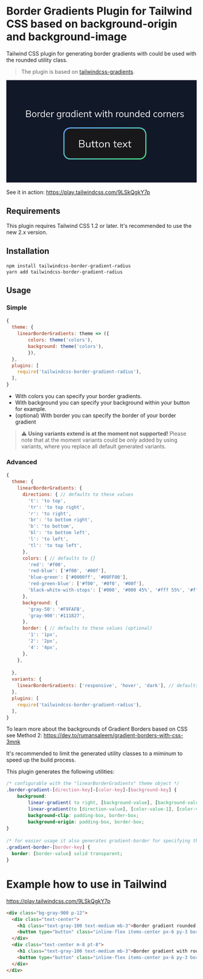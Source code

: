 # Border Gradients Plugin for Tailwind CSS based on background-origin and background-image  

Tailwind CSS plugin for generating border gradients with could be used with the rounded utility class.

> The plugin is based on [tailwindcss-gradients](https://github.com/benface/tailwindcss-gradients).


![BorderGradientRounded](./img/border-gradient-rounded.png)

See it in action: https://play.tailwindcss.com/9LSkQgkY7p
## Requirements

This plugin requires Tailwind CSS 1.2 or later. It's recommended to use the new 2.x version. 

## Installation 
```
npm install tailwindcss-border-gradient-radius
yarn add tailwindcss-border-gradient-radius
```
## Usage

### Simple

```js
{
  theme: {
    linearBorderGradients: theme => ({
        colors: theme('colors'),
        background: theme('colors'),
        }),
  },
  plugins: [
    require('tailwindcss-border-gradient-radius'),
  ],
}
```

- With colors you can specify your border gradients.
- With background you can specify your background within your button for example.
- (optional) With border you can specify the border of your border gradient

> :warning: **Using variants extend is at the moment not supported!** Please note that at the moment variants could be *only* added by using variants, where you replace all default generated variants. 


### Advanced

```js
{
  theme: {
    linearBorderGradients: {
      directions: { // defaults to these values
        't': 'to top',
        'tr': 'to top right',
        'r': 'to right',
        'br': 'to bottom right',
        'b': 'to bottom',
        'bl': 'to bottom left',
        'l': 'to left',
        'tl': 'to top left',
      },
      colors: { // defaults to {}
        'red': '#f00',
        'red-blue': ['#f00', '#00f'],
        'blue-green': ['#0000ff', '#00FF00'],
        'red-green-blue': ['#f00', '#0f0', '#00f'],
        'black-white-with-stops': ['#000', '#000 45%', '#fff 55%', '#fff'],
      },
      background: {
        'gray-50': '#F9FAFB',
        'gray-900':'#111827',
      },
      border: { // defaults to these values (optional)
        '1': '1px',
        '2': '2px',
        '4': '4px',
      },
    },

  },
  variants: {
    linearBorderGradients: ['responsive', 'hover', 'dark'], // defaults to ['responsive']
  },
  plugins: [
    require('tailwindcss-border-gradient-radius'),
  ],
}
```

To learn more about the backgrounds of Gradient Borders based on CSS see Method 2: https://dev.to/rumansaleem/gradient-borders-with-css-3mnk


It's recommended to limit the generated utility classes to a miminum to speed up the build process. 


This plugin generates the following utilities:

```css
/* configurable with the "linearBorderGradients" theme object */
.border-gradient-[direction-key]-[color-key]-[background-key] {
    background: 
        linear-gradient( to right, [background-value], [background-value] ), 
        linear-gradient(to [direction-value], [color-value-1], [color-value2], [color-value-n]);
        background-clip: padding-box, border-box;
        background-origin: padding-box, border-box;
}

/* for easier usage it also generates gradient-border for specifying the border width */
.gradient-border-[border-key] {
  border: [border-value] solid transparent;
} 
```

# Example how to use in Tailwind

https://play.tailwindcss.com/9LSkQgkY7p

```html
<div class="bg-gray-900 p-12">
  <div class="text-center">
    <h1 class="text-gray-100 text-medium mb-3">Border gradient rounded and border styled with native tailwind utilities classes </h1>
    <button type="button" class="inline-flex items-center px-6 py-3 border-gradient-br-blue-green-gray-900 border-transparent border-solid border-2 rounded-xl text-gray-100 text-lg">Button text</button>
  </div>
  <div class="text-center m-8 pt-8">
    <h1 class="text-gray-100 text-medium mb-3">Border gradient with rounded-full, hover and gradient-border utility</h1>
    <button type="button" class="inline-flex items-center px-6 py-3 border-gradient-br-blue-green-gray-900 hover:border-gradient-tl-blue-green-gray-900 gradient-border-3 rounded-full text-gray-100 text-lg">Button text</button>
  </div>
</div>


```